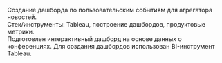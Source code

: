 Создание дашборда по пользовательским событиям для агрегатора новостей.  
Стек/инструменты: Tableau, построение дашбордов, продуктовые метрики.  
Подготовлен интерактивный дашборд на основе данных о конференциях. Для создания дашбордов использован BI-инструмент Tableau.  
